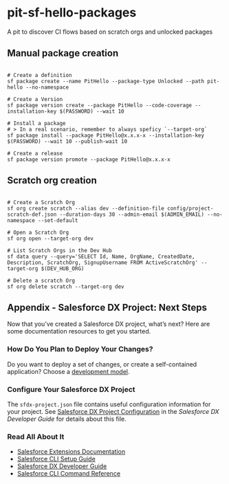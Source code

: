 # pit-sf-hello-packages

A pit to discover CI flows based on scratch orgs and unlocked packages

## Manual package creation

```shell

# Create a definition
sf package create --name PitHello --package-type Unlocked --path pit-hello --no-namespace

# Create a Version
sf package version create --package PitHello --code-coverage --installation-key $(PASSWORD) --wait 10

# Install a package
# > In a real scenario, remember to always speficy `--target-org`
sf package install --package PitHello@x.x.x-x --installation-key $(PASSWORD) --wait 10 --publish-wait 10

# Create a release
sf package version promote --package PitHello@x.x.x-x

```

## Scratch org creation

```shell

# Create a Scratch Org
sf org create scratch --alias dev --definition-file config/project-scratch-def.json --duration-days 30 --admin-email $(ADMIN_EMAIL) --no-namespace --set-default

# Open a Scratch Org
sf org open --target-org dev

# List Scratch Orgs in the Dev Hub
sf data query --query='SELECT Id, Name, OrgName, CreatedDate, Description, ScratchOrg, SignupUsername FROM ActiveScratchOrg' --target-org $(DEV_HUB_ORG)

# Delete a scratch Org
sf org delete scratch --target-org dev

```

## Appendix - Salesforce DX Project: Next Steps

Now that you’ve created a Salesforce DX project, what’s next? Here are some documentation resources to get you started.

### How Do You Plan to Deploy Your Changes?

Do you want to deploy a set of changes, or create a self-contained application? Choose a [development model](https://developer.salesforce.com/tools/vscode/en/user-guide/development-models).

### Configure Your Salesforce DX Project

The `sfdx-project.json` file contains useful configuration information for your project. See [Salesforce DX Project Configuration](https://developer.salesforce.com/docs/atlas.en-us.sfdx_dev.meta/sfdx_dev/sfdx_dev_ws_config.htm) in the _Salesforce DX Developer Guide_ for details about this file.

### Read All About It

- [Salesforce Extensions Documentation](https://developer.salesforce.com/tools/vscode/)
- [Salesforce CLI Setup Guide](https://developer.salesforce.com/docs/atlas.en-us.sfdx_setup.meta/sfdx_setup/sfdx_setup_intro.htm)
- [Salesforce DX Developer Guide](https://developer.salesforce.com/docs/atlas.en-us.sfdx_dev.meta/sfdx_dev/sfdx_dev_intro.htm)
- [Salesforce CLI Command Reference](https://developer.salesforce.com/docs/atlas.en-us.sfdx_cli_reference.meta/sfdx_cli_reference/cli_reference.htm)
